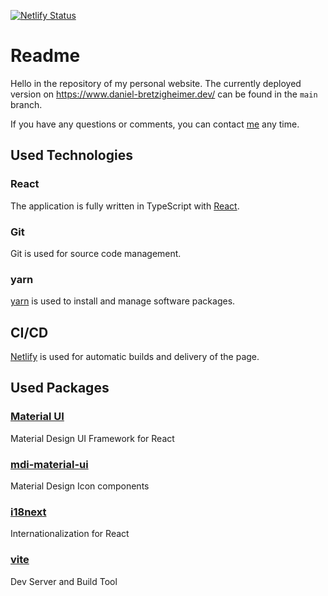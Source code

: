 [![Netlify Status](https://api.netlify.com/api/v1/badges/df2b1974-fc92-424a-a8d5-78d4500c3f42/deploy-status)](https://app.netlify.com/sites/daniel-bretzigheimer/deploys)

# Readme

Hello in the repository of my personal website. The currently deployed version on https://www.daniel-bretzigheimer.dev/ can be found in the `main` branch.

If you have any questions or comments, you can contact [me](mailto:dbretzigheimer95@gmail.com) any time.

## Used Technologies

### React

The application is fully written in TypeScript with [React](https://reactjs.org/).

### Git

Git is used for source code management.

### yarn

[yarn](https://yarnpkg.com/) is used to install and manage software packages.

## CI/CD

[Netlify](https://www.netlify.com/) is used for automatic builds and delivery of the page.

## Used Packages

### [Material UI](https://material-ui.com/)

Material Design UI Framework for React

### [mdi-material-ui](https://materialdesignicons.com/)

Material Design Icon components

### [i18next](https://react.i18next.com/)

Internationalization for React

### [vite](https://vitejs.dev/)

Dev Server and Build Tool
